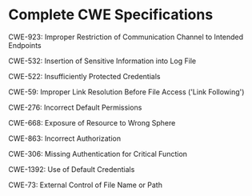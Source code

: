 

# Complete CWE Specifications

CWE-923: Improper Restriction of Communication Channel to Intended Endpoints

CWE-532: Insertion of Sensitive Information into Log File

CWE-522: Insufficiently Protected Credentials

CWE-59: Improper Link Resolution Before File Access ('Link Following')

CWE-276: Incorrect Default Permissions

CWE-668: Exposure of Resource to Wrong Sphere

CWE-863: Incorrect Authorization

CWE-306: Missing Authentication for Critical Function

CWE-1392: Use of Default Credentials

CWE-73: External Control of File Name or Path